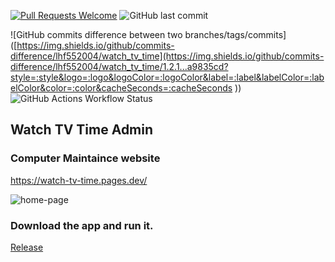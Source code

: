 [![Pull Requests Welcome](https://img.shields.io/badge/PRs-welcome-brightgreen.svg?style=flat)](http://makeapullrequest.com)
![GitHub last commit](https://img.shields.io/github/last-commit/lhf552004/watch_tv_time)

![GitHub commits difference between two branches/tags/commits]([https://img.shields.io/github/commits-difference/lhf552004/watch_tv_time](https://img.shields.io/github/commits-difference/lhf552004/watch_tv_time/1.2.1...a9835cd?style=:style&logo=:logo&logoColor=:logoColor&label=:label&labelColor=:labelColor&color=:color&cacheSeconds=:cacheSeconds
))
![GitHub Actions Workflow Status](https://img.shields.io/github/actions/workflow/status/lhf552004/watch_tv_time/cloudflare_deploy.yml)

## Watch TV Time Admin

### Computer Maintaince website

https://watch-tv-time.pages.dev/

![home-page](https://github.com/lhf552004/watch_tv_time/assets/10030850/59fabee4-bf4e-4486-a7f9-f6dcc16d5b64)



### Download the app and run it.
[Release](https://github.com/lhf552004/watch_tv_time/tags)
